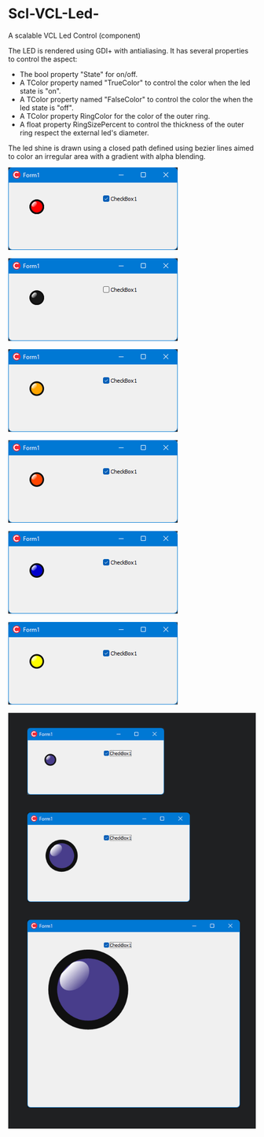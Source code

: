 # Scl-VCL-Led-
A scalable VCL Led Control (component)

The LED is rendered using GDI+ with antialiasing. It has several properties to control the aspect:

 - The bool property "State" for on/off.
 - A TColor property named "TrueColor" to control the color when the led state is "on".
 - A TColor property named "FalseColor" to control the color the when the led state is "off".
 - A TColor property RingColor for the color of the outer ring.
 - A float property RingSizePercent to control the thickness of the outer ring respect the external led's diameter.

The led shine is drawn using a closed path defined using bezier lines aimed to color an irregular area with a gradient with alpha blending.

<img src="docs/assets/images/SclLed1.png" alt="Led-1" border="0"></a>

<img src="docs/assets/images/SclLed2.png" alt="Led-2" border="0"></a>

<img src="docs/assets/images/SclLed3.png" alt="Led-3" border="0"></a>

<img src="docs/assets/images/SclLed4.png" alt="Led-4" border="0"></a>

<img src="docs/assets/images/SclLed5.png" alt="Led-5" border="0"></a>

<img src="docs/assets/images/SclLed6.png" alt="Led-6" border="0"></a>

<img src="docs/assets/images/SclLed7.png" alt="Led-7" border="0"></a>

